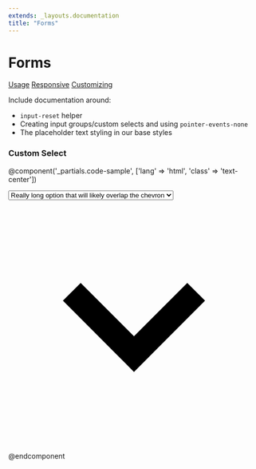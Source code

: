 ```yaml
---
extends: _layouts.documentation
title: "Forms"
---
```


# Forms

<div class="subnav">
    <a class="subnav-link" href="#usage">Usage</a>
    <a class="subnav-link" href="#responsive">Responsive</a>
    <a class="subnav-link" href="#customizing">Customizing</a>
</div>

Include documentation around:

- `input-reset` helper
- Creating input groups/custom selects and using `pointer-events-none`
- The placeholder text styling in our base styles

### Custom Select

@component('_partials.code-sample', ['lang' => 'html', 'class' => 'text-center'])
<div class="inline-block relative w-64">
    <select class="block input-reset w-full bg-white border border-smoke-dark hover:border-slate-light px-4 py-2 pr-8 rounded shadow">
        <option>Really long option that will likely overlap the chevron</option>
        <option>Option 2</option>
        <option>Option 3</option>
    </select>
    <div class="pointer-events-none absolute pin-y pin-r flex items-center px-2 text-slate">
        <svg class="h-4 w-4" xmlns="http://www.w3.org/2000/svg" viewBox="0 0 20 20"><path d="M9.293 12.95l.707.707L15.657 8l-1.414-1.414L10 10.828 5.757 6.586 4.343 8z"/></svg>
    </div>
</div>
@endcomponent

